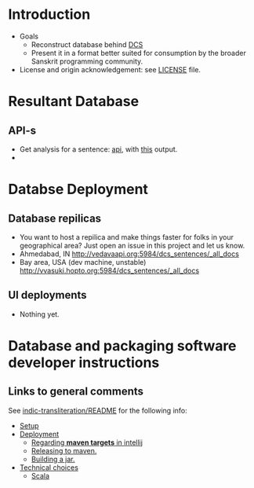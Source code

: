 # Introduction
* Goals
  * Reconstruct database behind [DCS](http://kjc-sv013.kjc.uni-heidelberg.de/dcs)
  * Present it in a format better suited for consumption by the broader Sanskrit programming community.
* License and origin acknowledgement: see [LICENSE](LICENSE.md) file.

# Resultant Database
## API-s
* Get analysis for a sentence: [api](http://vvasuki.hopto.org:5984/dcs_sentences/sentence_354341), with [this](https://pastebin.com/d3td7qge) output.
*

# Databse Deployment
## Database repilicas
* You want to host a repilica and make things faster for folks in your geographical area? Just open an issue in this project and let us know.
* Ahmedabad, IN <http://vedavaapi.org:5984/dcs_sentences/_all_docs>
* Bay area, USA (dev machine, unstable) <http://vvasuki.hopto.org:5984/dcs_sentences/_all_docs>

## UI deployments
* Nothing yet.


# Database and packaging software developer instructions
## Links to general comments
See [indic-transliteration/README](https://github.com/sanskrit-coders/indic-transliteration/blob/master/README.md) for the following info:

  - [Setup](https://github.com/sanskrit-coders/indic-transliteration/blob/master/README.md#setup)
  - [Deployment](https://github.com/sanskrit-coders/indic-transliteration/blob/master/README.md#deployment)
    - [Regarding **maven targets** in intellij](https://github.com/sanskrit-coders/indic-transliteration/blob/master/README.md#regarding-**maven-targets**-in-intellij)
    - [Releasing to maven.](https://github.com/sanskrit-coders/indic-transliteration/blob/master/README.md#releasing-to-maven.)
    - [Building a jar.](https://github.com/sanskrit-coders/indic-transliteration/blob/master/README.md#building-a-jar.)
  - [Technical choices](https://github.com/sanskrit-coders/indic-transliteration/blob/master/README.md#technical-choices)
    - [Scala](https://github.com/sanskrit-coders/indic-transliteration/blob/master/README.md#scala)
